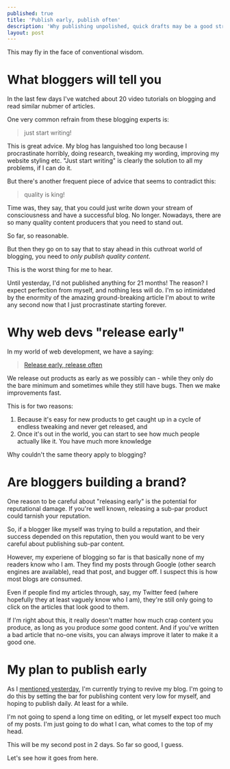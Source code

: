 ```yaml
---
published: true
title: 'Publish early, publish often'
description: 'Why publishing unpolished, quick drafts may be a good strategy'
layout: post
---
```

This may fly in the face of conventional wisdom.

# What bloggers will tell you

In the last few days I've watched about 20 video tutorials on blogging and read similar nubmer of articles.

One very common refrain from these blogging experts is:

> just start writing!

This is great advice. My blog has languished too long because I procrastinate horribly, doing research, tweaking my wording, improving my website styling etc. "Just start writing" is clearly the solution to all my problems, if I can do it.

But there's another frequent piece of advice that seems to contradict this:

> quality is king!

Time was, they say, that you could just write down your stream of consciousness and have a successful blog. No longer. Nowadays, there are so many quality content producers that you need to stand out.

So far, so reasonable.

But then they go on to say that to stay ahead in this cuthroat world of blogging, you need to *only publish quality content*.

This is the worst thing for me to hear.

Until yesterday, I'd not published anything for 21 months! The reason? I expect perfection from myself, and nothing less will do. I'm so intimidated by the enormity of the amazing ground-breaking article I'm about to write any second now that I just procrastinate starting forever.

# Why web devs "release early"

In my world of web development, we have a saying:

> [Release early, release often](https://en.wikipedia.org/wiki/Release_early,_release_often)

We release out products as early as we possibly can - while they only do the bare minimum and sometimes while they still have bugs. Then we make improvements fast.

This is for two reasons:

1. Because it's easy for new products to get caught up in a cycle of endless tweaking and never get released, and
2. Once it's out in the world, you can start to see how much people actually like it. You have much more knowledge

Why couldn't the same theory apply to blogging?

# Are bloggers building a brand?

One reason to be careful about "releasing early" is the potential for reputational damage. If you're well known, releasing a sub-par product could tarnish your reputation.

So, if a blogger like myself was trying to build a reputation, and their success depended on this reputation, then you would want to be very careful about publishing sub-par content.

However, my experiene of blogging so far is that basically none of my readers know who I am. They find my posts through Google (other search engines are available), read that post, and bugger off. I suspect this is how most blogs are consumed.

Even if people find my articles through, say, my Twitter feed (where hopefully they at least vaguely know who I am), they're still only going to click on the articles that look good to them.

If I'm right about this, it really doesn't matter how much crap content you produce, as long as you produce *some* good content. And if you've written a bad article that no-one visits, you can always improve it later to make it a good one.

# My plan to publish early

As I [mentioned yesterday](/2020/11/13/i-am-a-blogger/), I'm currently trying to revive my blog. I'm going to do this by setting the bar for publishing content very low for myself, and hoping to publish daily. At least for a while.

I'm not going to spend a long time on editing, or let myself expect too much of my posts. I'm just going to do what I can, what comes to the top of my head.

This will be my second post in 2 days. So far so good, I guess.

Let's see how it goes from here.
